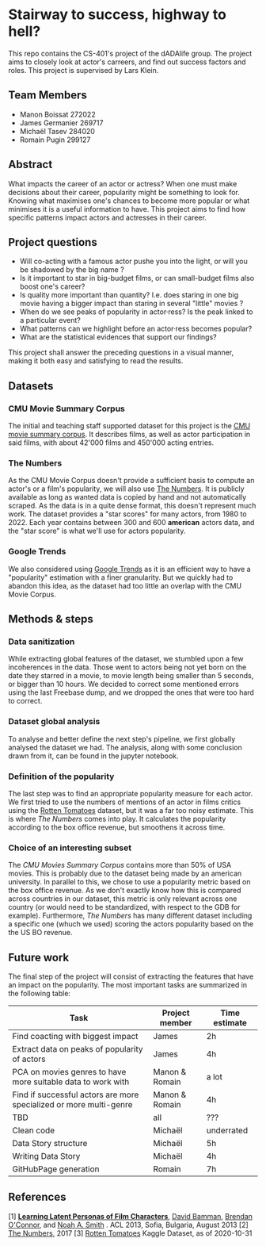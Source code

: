 # Stairway to success, highway to hell?

This repo contains the CS-401's project of the dADAlife group. The project aims to closely look at actor's carreers, and find out success factors and roles.
This project is supervised by Lars Klein.

## Team Members
* Manon Boissat   272022
* James Germanier 269717
* Michaël Tasev   284020
* Romain Pugin    299127

## Abstract
What impacts the career of an actor or actress? When one must make decisions about their career, popularity might be something to look for. Knowing what maximises one's chances to become more popular or what minimises it is a useful information to have. This project aims to find how specific patterns impact actors and actresses in their career. 

## Project questions
- Will co-acting with a famous actor pushe you into the light, or will you be shadowed by the big name ?
- Is it important to star in big-budget films, or can small-budget films also boost one's career? 
- Is quality more important than quantity? I.e. does staring in one big movie having a bigger impact than staring in several "little" movies ?
- When do we see peaks of popularity in actor·ress? Is the peak linked to a particular event?
- What patterns can we highlight before an actor·ress becomes popular?
- What are the statistical evidences that support our findings?

This project shall answer the preceding questions in a visual manner, making it both easy and satisfying to read the results.

## Datasets
### CMU Movie Summary Corpus
The initial and teaching staff supported dataset for this project is the [CMU movie summary corpus](http://www.cs.cmu.edu/~ark/personas/). It describes films, as well as actor participation in said films, with about 42'000 films and 450'000 acting entries.

### The Numbers
As the CMU Movie Corpus doesn't provide a sufficient basis to compute an actor's or a film's popularity, we will also use [The Numbers](https://www.the-numbers.com/box-office-star-records/domestic/yearly-acting/). It is publicly available as long as wanted data is copied by hand and not automatically scraped. As the data is in a quite dense format, this doesn't represent much work. The dataset provides a "star scores" for many actors, from 1980 to 2022. Each year contains between 300 and 600 **american** actors data, and the "star score" is what we'll use for actors popularity.

### Google Trends
We also considered using [Google Trends](https://trends.google.com) as it is an efficient way to have a "popularity" estimation with a finer granularity. But we quickly had to abandon this idea, as the dataset had too little an overlap with the CMU Movie Corpus.

## Methods & steps
### Data sanitization
While extracting global features of the dataset, we stumbled upon a few incoherences in the data. Those went to actors being not yet born on the date they starred in a movie, to movie length being smaller than 5 seconds, or bigger than 10 hours. We decided to correct some mentioned errors using the last Freebase dump, and we dropped the ones that were too hard to correct.

### Dataset global analysis
To analyse and better define the next step's pipeline, we first globally analysed the dataset we had. The analysis, along with some conclusion drawn from it, can be found in the jupyter notebook.

### Definition of the popularity
The last step was to find an appropriate popularity measure for each actor. We first tried to use the numbers of mentions of an actor in films critics using the [Rotten Tomatoes](https://www.rottentomatoes.com/) dataset, but it was a far too noisy estimate. This is where *The Numbers* comes into play. It calculates the popularity according to the box office revenue, but smoothens it across time. 

### Choice of an interesting subset
The *CMU Movies Summary Corpus* contains more than 50% of USA movies. This is probably due to the dataset being made by an american university. In parallel to this, we chose to use a popularity metric based on the box office revenue. As we don't exactly know how this is compared across countries in our dataset, this metric is only relevant across one country (or would need to be standardized, with respect to the GDB for example). Furthermore, *The Numbers* has many different dataset including a specific one (whuch we used) scoring the actors popularity based on the the US BO revenue.

## Future work
The final step of the project will consist of extracting the features that have an impact on the popularity. The most important tasks are summarized in the following table:


| Task                                                               | Project member | Time estimate |
|--------------------------------------------------------------------|----------------|---------------|
| Find coacting with biggest impact                                  | James          | 2h            |
| Extract data on peaks of popularity of actors                      | James          | 4h            |
| PCA on movies genres to have more suitable data to work with       | Manon & Romain | a lot         |
| Find if successful actors are more specialized or more multi-genre | Manon & Romain | 4h            |
| TBD                                                                | all            | ???           |
| Clean code                                                         | Michaël        | underrated    |
| Data Story structure                                               | Michaël        | 5h            |
| Writing Data Story                                                 | Michaël        | 4h            |
| GitHubPage generation                                              | Romain         | 7h            |

## References
\[1\] **[Learning Latent Personas of Film Characters](http://www.cs.cmu.edu/~dbamman/pubs/pdf/bamman+oconnor+smith.acl13.pdf)**, [David Bamman](http://www.cs.cmu.edu/~dbamman), [Brendan O'Connor](http://brenocon.com), and [Noah A. Smith](http://www.cs.cmu.edu/~nasmith) . ACL 2013, Sofia, Bulgaria, August 2013
\[2\] [The Numbers](https://www.the-numbers.com/), 2017
\[3\] [Rotten Tomatoes](https://www.kaggle.com/datasets/stefanoleone992/rotten-tomatoes-movies-and-critic-reviews-dataset) Kaggle Dataset, as of 2020-10-31
